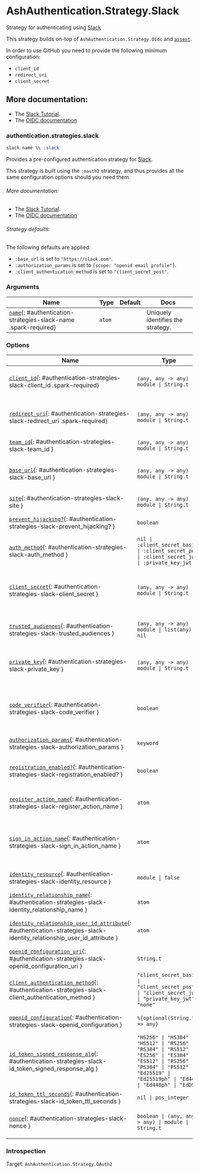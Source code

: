 <!--
This file was generated by Spark. Do not edit it by hand.
-->
# AshAuthentication.Strategy.Slack

Strategy for authenticating using [Slack](https://slack.com)

This strategy builds on-top of `AshAuthentication.Strategy.Oidc` and
[`assent`](https://hex.pm/packages/assent).

In order to use GitHub you need to provide the following minimum configuration:

  - `client_id`
  - `redirect_uri`
  - `client_secret`

## More documentation:
- The [Slack Tutorial](/documentation/tutorial/slack.md).
- The [OIDC documentation](`AshAuthentication.Strategy.Oidc`)



### authentication.strategies.slack
```elixir
slack name \\ :slack
```


Provides a pre-configured authentication strategy for [Slack](https://slack.com/).

This strategy is built using the `:oauth2` strategy, and thus provides all the same
configuration options should you need them.

###### More documentation:
- The [Slack Tutorial](/documentation/tutorial/slack.md).
- The [OIDC documentation](`AshAuthentication.Strategy.Oidc`)

###### Strategy defaults:

The following defaults are applied:

* `:base_url` is set to `"https://slack.com"`.
* `:authorization_params` is set to `[scope: "openid email profile"]`.
* `:client_authentication_method` is set to `"client_secret_post"`.







### Arguments

| Name | Type | Default | Docs |
|------|------|---------|------|
| [`name`](#authentication-strategies-slack-name){: #authentication-strategies-slack-name .spark-required} | `atom` |  | Uniquely identifies the strategy. |
### Options

| Name | Type | Default | Docs |
|------|------|---------|------|
| [`client_id`](#authentication-strategies-slack-client_id){: #authentication-strategies-slack-client_id .spark-required} | `(any, any -> any) \| module \| String.t` |  | The OAuth2 client ID.  Takes either a module which implements the `AshAuthentication.Secret` behaviour, a 2 arity anonymous function or a string. |
| [`redirect_uri`](#authentication-strategies-slack-redirect_uri){: #authentication-strategies-slack-redirect_uri .spark-required} | `(any, any -> any) \| module \| String.t` |  | The callback URI *base*. Not the whole URI back to the callback endpoint, but the URI to your `AuthPlug`. Takes either a module which implements the `AshAuthentication.Secret` behaviour, a 2 arity anonymous function or a string. |
| [`team_id`](#authentication-strategies-slack-team_id){: #authentication-strategies-slack-team_id } | `(any, any -> any) \| module \| String.t` |  | The team id to restrict authorization for. |
| [`base_url`](#authentication-strategies-slack-base_url){: #authentication-strategies-slack-base_url } | `(any, any -> any) \| module \| String.t` | `"https://slack.com"` | The base URL of the OAuth2 server - including the leading protocol (ie `https://`).  Takes either a module which implements the `AshAuthentication.Secret` behaviour, a 2 arity anonymous function or a string. |
| [`site`](#authentication-strategies-slack-site){: #authentication-strategies-slack-site } | `(any, any -> any) \| module \| String.t` |  | Deprecated: Use `base_url` instead. |
| [`prevent_hijacking?`](#authentication-strategies-slack-prevent_hijacking?){: #authentication-strategies-slack-prevent_hijacking? } | `boolean` | `true` | Requires a confirmation add_on to be present if the password strategy is used with the same identity_field. |
| [`auth_method`](#authentication-strategies-slack-auth_method){: #authentication-strategies-slack-auth_method } | `nil \| :client_secret_basic \| :client_secret_post \| :client_secret_jwt \| :private_key_jwt` | `:client_secret_post` | The authentication strategy used, optional. If not set, no authentication will be used during the access token request. |
| [`client_secret`](#authentication-strategies-slack-client_secret){: #authentication-strategies-slack-client_secret } | `(any, any -> any) \| module \| String.t` |  | The OAuth2 client secret. Required if :auth_method is `:client_secret_basic`, `:client_secret_post` or `:client_secret_jwt`. Takes either a module which implements the `AshAuthentication.Secret` behaviour, a 2 arity anonymous function or a string. |
| [`trusted_audiences`](#authentication-strategies-slack-trusted_audiences){: #authentication-strategies-slack-trusted_audiences } | `(any, any -> any) \| module \| list(any) \| nil` |  | A list of audiences which are trusted. Takes either a module which implements the `AshAuthentication.Secret` behaviour, a 2 arity anonymous function or a string. |
| [`private_key`](#authentication-strategies-slack-private_key){: #authentication-strategies-slack-private_key } | `(any, any -> any) \| module \| String.t` |  | The private key to use if `:auth_method` is `:private_key_jwt`. Takes either a module which implements the `AshAuthentication.Secret` behaviour, a 2 arity anonymous function or a string. |
| [`code_verifier`](#authentication-strategies-slack-code_verifier){: #authentication-strategies-slack-code_verifier } | `boolean` | `false` | Boolean to generate and use a random 128 byte long url safe code verifier for PKCE flow, optional, defaults to false. When set to true the session params will contain :code_verifier, :code_challenge, and :code_challenge_method params |
| [`authorization_params`](#authentication-strategies-slack-authorization_params){: #authentication-strategies-slack-authorization_params } | `keyword` | `[scope: "openid email profile"]` | Any additional parameters to encode in the request phase. eg: `authorization_params scope: "openid profile email"` |
| [`registration_enabled?`](#authentication-strategies-slack-registration_enabled?){: #authentication-strategies-slack-registration_enabled? } | `boolean` | `true` | If enabled, new users will be able to register for your site when authenticating and not already present. If not, only existing users will be able to authenticate. |
| [`register_action_name`](#authentication-strategies-slack-register_action_name){: #authentication-strategies-slack-register_action_name } | `atom` |  | The name of the action to use to register a user, if `registration_enabled?` is `true`. Defaults to `register_with_<name>` See the "Registration and Sign-in" section of the strategy docs for more. |
| [`sign_in_action_name`](#authentication-strategies-slack-sign_in_action_name){: #authentication-strategies-slack-sign_in_action_name } | `atom` |  | The name of the action to use to sign in an existing user, if `sign_in_enabled?` is `true`. Defaults to `sign_in_with_<strategy>`, which is generated for you by default. See the "Registration and Sign-in" section of the strategy docs for more information. |
| [`identity_resource`](#authentication-strategies-slack-identity_resource){: #authentication-strategies-slack-identity_resource } | `module \| false` | `false` | The resource used to store user identities, or `false` to disable. See the User Identities section of the strategy docs for more. |
| [`identity_relationship_name`](#authentication-strategies-slack-identity_relationship_name){: #authentication-strategies-slack-identity_relationship_name } | `atom` | `:identities` | Name of the relationship to the provider identities resource |
| [`identity_relationship_user_id_attribute`](#authentication-strategies-slack-identity_relationship_user_id_attribute){: #authentication-strategies-slack-identity_relationship_user_id_attribute } | `atom` | `:user_id` | The name of the destination (user_id) attribute on your provider identity resource. Only necessary if you've changed the `user_id_attribute_name` option of the provider identity. |
| [`openid_configuration_uri`](#authentication-strategies-slack-openid_configuration_uri){: #authentication-strategies-slack-openid_configuration_uri } | `String.t` | `"/.well-known/openid-configuration"` | The URI for the OpenID provider |
| [`client_authentication_method`](#authentication-strategies-slack-client_authentication_method){: #authentication-strategies-slack-client_authentication_method } | `"client_secret_basic" \| "client_secret_post" \| "client_secret_jwt" \| "private_key_jwt" \| "none"` | `"client_secret_post"` | The client authentication method to use. |
| [`openid_configuration`](#authentication-strategies-slack-openid_configuration){: #authentication-strategies-slack-openid_configuration } | `%{optional(String.t) => any}` | `%{}` | The OpenID configuration.  If not set, the configuration will be retrieved from `openid_configuration_uri`. |
| [`id_token_signed_response_alg`](#authentication-strategies-slack-id_token_signed_response_alg){: #authentication-strategies-slack-id_token_signed_response_alg } | `"HS256" \| "HS384" \| "HS512" \| "RS256" \| "RS384" \| "RS512" \| "ES256" \| "ES384" \| "ES512" \| "PS256" \| "PS384" \| "PS512" \| "Ed25519" \| "Ed25519ph" \| "Ed448" \| "Ed448ph" \| "EdDSA"` | `"RS256"` | The `id_token_signed_response_alg` parameter sent by the Client during Registration. |
| [`id_token_ttl_seconds`](#authentication-strategies-slack-id_token_ttl_seconds){: #authentication-strategies-slack-id_token_ttl_seconds } | `nil \| pos_integer` |  | The number of seconds from `iat` that an ID Token will be considered valid. |
| [`nonce`](#authentication-strategies-slack-nonce){: #authentication-strategies-slack-nonce } | `boolean \| (any, any -> any) \| module \| String.t` | `true` | A function for generating the session nonce, `true` to automatically generate it with `AshAuthentication.Strategy.Oidc.NonceGenerator`, or `false` to disable. |





### Introspection

Target: `AshAuthentication.Strategy.OAuth2`



<style type="text/css">.spark-required::after { content: "*"; color: red !important; }</style>
